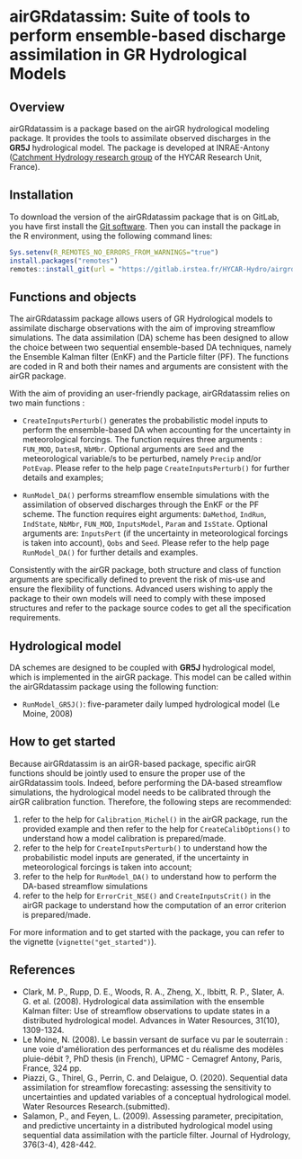 
# airGRdatassim: Suite of tools to perform ensemble-based discharge assimilation in GR Hydrological Models

## Overview

airGRdatassim is a package based on the airGR hydrological modeling package. It provides the tools to assimilate observed discharges in the **GR5J** hydrological model. The package is developed at INRAE-Antony ([Catchment Hydrology research group](https://webgr.inrae.fr/en/) of the HYCAR Research Unit, France). 


## Installation

To download the version of the airGRdatassim package that is on GitLab, you have first install the [Git software](https://git-scm.com/downloads). Then you can install the package in the R environment, using the following command lines:

``` r
Sys.setenv(R_REMOTES_NO_ERRORS_FROM_WARNINGS="true")
install.packages("remotes")
remotes::install_git(url = "https://gitlab.irstea.fr/HYCAR-Hydro/airgrdatassim")
```


## Functions and objects

The airGRdatassim package allows users of GR Hydrological models to assimilate discharge observations with the aim of improving streamflow simulations.
The data assimilation (DA) scheme has been designed to allow the choice between two sequential ensemble-based DA techniques, namely the Ensemble Kalman filter (EnKF) and the Particle filter (PF).
The functions are coded in R and both their names and arguments are consistent with the airGR package.

With the aim of providing an user-friendly package, airGRdatassim relies on two main functions :

- `CreateInputsPerturb()` generates the probabilistic model inputs to perform the ensemble-based DA when accounting for the uncertainty in meteorological forcings. The function requires three arguments : `FUN_MOD`, `DatesR`, `NbMbr`. Optional arguments are `Seed` and the meteorological variable/s to be perturbed, namely `Precip` and/or `PotEvap`. Please refer to the help page `CreateInputsPerturb()` for further details and examples;

- `RunModel_DA()` performs streamflow ensemble simulations with the assimilation of observed discharges through the EnKF or the PF scheme. The function requires eight arguments: `DaMethod`, `IndRun`, `IndState`, `NbMbr`, `FUN_MOD`, `InputsModel`, `Param` and `IsState`. Optional arguments are: `InputsPert` (if the uncertainty in meteorological forcings is taken into account), `Qobs` and `Seed`. Please refer to the help page `RunModel_DA()` for further details and examples. 

Consistently with the airGR package, both structure and class of function arguments are specifically defined to prevent the risk of mis-use and ensure the flexibility of functions. Advanced users wishing to apply the package to their own models will need to comply with these imposed structures and refer to the package source codes to get all the specification requirements.


## Hydrological model

DA schemes are designed to be coupled with **GR5J** hydrological model, which is implemented in the airGR package. This model can be called within the airGRdatassim package using the following function: 

  - `RunModel_GR5J()`: five-parameter daily lumped hydrological model (Le Moine, 2008)


## How to get started

Because airGRdatassim is an airGR-based package, specific airGR functions should be jointly used to ensure the proper use of the airGRdatassim tools. Indeed, before performing the DA-based streamflow simulations, the hydrological model needs to be calibrated through the airGR calibration function. Therefore, the following steps are recommended:    

  1. refer to the help for `Calibration_Michel()` in the airGR package, run the provided example and then refer to the help for `CreateCalibOptions()` to understand how a model calibration is prepared/made.
  2. refer to the help for `CreateInputsPerturb()` to understand how the probabilistic model inputs are generated, if the uncertainty in meteorological forcings is taken into account;
  3. refer to the help for `RunModel_DA()` to understand how to perform the DA-based streamflow simulations
  4. refer to the help for `ErrorCrit_NSE()` and `CreateInputsCrit()` in the airGR package to understand how the computation of an error criterion is prepared/made.


For more information and to get started with the package, you can refer to the vignette (`vignette("get_started")`).


## References

- Clark, M. P., Rupp, D. E., Woods, R. A., Zheng, X., Ibbitt, R. P., Slater, A. G. et al. (2008). Hydrological data assimilation with the ensemble Kalman filter: Use of streamflow observations to update states in a distributed hydrological model. Advances in Water Resources, 31(10), 1309-1324. 
- Le Moine, N. (2008). Le bassin versant de surface vu par le souterrain : une voie d'amélioration des performances et du réalisme des modèles pluie-débit ?, PhD thesis (in French), UPMC - Cemagref Antony, Paris, France, 324 pp.
- Piazzi, G., Thirel, G., Perrin, C. and Delaigue, O. (2020). Sequential data assimilation for streamflow forecasting: assessing the sensitivity to uncertainties and updated variables of a conceptual hydrological model. Water Resources Research.(submitted). 
- Salamon, P., and Feyen, L. (2009). Assessing parameter, precipitation, and predictive uncertainty in a distributed hydrological model using sequential data assimilation with the particle filter. Journal of Hydrology, 376(3-4), 428-442.

